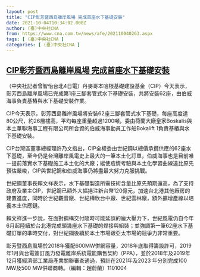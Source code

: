 ```yaml
---
layout: post
title: "CIP彰芳暨西島離岸風場 完成首座水下基礎安裝"
date: 2021-10-04T10:34:02.000Z
author: (臺)中央社CNA
from: https://www.cna.com.tw/news/afe/202110040263.aspx
tags: [ (臺)中央社CNA ]
categories: [ (臺)中央社CNA ]
---
```

<!--1633343642000-->
[CIP彰芳暨西島離岸風場 完成首座水下基礎安裝](https://www.cna.com.tw/news/afe/202110040263.aspx)
------

<div>
<div></div><div><p>（中央社記者曾智怡台北4日電）丹麥哥本哈根基礎建設基金（CIP）今天表示，彰芳西島離岸風場已完成第1座三腳套管式水下基礎安裝，共將安裝62座，由伯威海事負責基樁與水下基礎安裝作業。</p><p>CIP今天表示，彰芳西島離岸風場將安裝62座三腳套管式水下基礎，每座高度達80公尺，約26層樓高，平均每座重量超過1200噸，委由荷蘭大廠皇家Boskalis與本土華聯海事工程有限公司所合資的伯威海事動員工作船Bokalift 1負責基樁與水下基礎安裝。</p><p>CIP台灣區董事總經理許乃文指出，CIP全權委由世紀鋼以總價承攬供應的62座水下基礎，至今仍是台灣離岸風電史上最大的一筆本土化訂單，伯威海事也是目前唯一提前落實水下基礎施工本土化的大廠；縱使疫情考驗與本土化學習曲線遠比原先預估嚴峻，CIP與世紀鋼和伯威海事仍將盡最大努力克服挑戰。</p><p>世紀鋼董事長賴文祥表示，水下基礎製造所需技術含量比原先預期還高，為了支持政府及業主CIP，世紀鋼已額外大幅挹注新台幣120億元，加速台北港其他廠房的建置進度，同時於世紀觀音廠、世紀樺欣台中廠、世紀雲林廠，額外擴增產線以培養本土供應鏈。</p><p>賴文祥進一步說，在面對鋼構交付隨時可能延誤的龐大壓力下，世紀風電仍自今年6月起陸續於台北港完成頭幾座水下基礎的焊接與組裝；並強調第一筆62座水下基礎訂單的準時交付，對世紀鋼後續於本土市場跟亞太市場的競爭力非常重要。</p><p>彰芳暨西島風場於2018年獲配600MW併網容量，2018年底取得籌設許可，2019年1月與台電簽訂風力發電離岸系統電能購售契約（PPA），並於2018年及2019年12月獲經濟部工業局產業關聯審查通過，預計在2021年及2023 年分別完成100 MW及500 MW併聯商轉。（編輯：趙蔚蘭）1101004</p></div>
</div>
